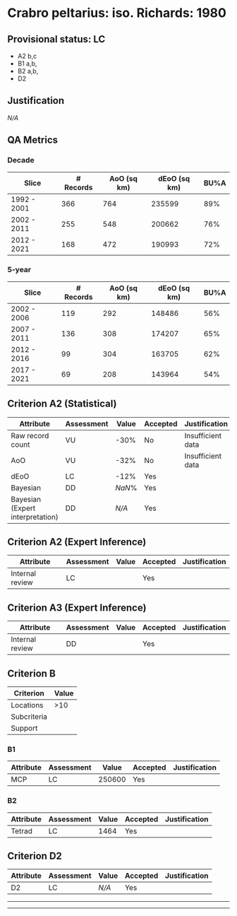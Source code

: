 # Crabro peltarius: iso. Richards: 1980
## Provisional status: LC
- A2 b,c
- B1 a,b, 
- B2 a,b, 
- D2

## Justification
*N/A*
## QA Metrics
### Decade
| Slice | # Records | AoO (sq km) | dEoO (sq km) |BU%A |
|---|---|---|---|---|
|1992 - 2001|366|764|235599|89%|
|2002 - 2011|255|548|200662|76%|
|2012 - 2021|168|472|190993|72%|
### 5-year
| Slice | # Records | AoO (sq km) | dEoO (sq km) |BU%A |
|---|---|---|---|---|
|2002 - 2006|119|292|148486|56%|
|2007 - 2011|136|308|174207|65%|
|2012 - 2016|99|304|163705|62%|
|2017 - 2021|69|208|143964|54%|
## Criterion A2 (Statistical)
|Attribute|Assessment|Value|Accepted|Justification
|---|---|---|---|---|
|Raw record count|VU|-30%|No|Insufficient data|
|AoO|VU|-32%|No|Insufficient data|
|dEoO|LC|-12%|Yes||
|Bayesian|DD|*NaN*%|Yes||
|Bayesian (Expert interpretation)|DD|*N/A*|Yes||
## Criterion A2 (Expert Inference)
|Attribute|Assessment|Value|Accepted|Justification
|---|---|---|---|---|
|Internal review|LC||Yes||
## Criterion A3 (Expert Inference)
|Attribute|Assessment|Value|Accepted|Justification
|---|---|---|---|---|
|Internal review|DD||Yes||
## Criterion B
|Criterion| Value|
|---|---|
|Locations|>10|
|Subcriteria||
|Support||
### B1
|Attribute|Assessment|Value|Accepted|Justification
|---|---|---|---|---|
|MCP|LC|250600|Yes||
### B2
|Attribute|Assessment|Value|Accepted|Justification
|---|---|---|---|---|
|Tetrad|LC|1464|Yes||
## Criterion D2
|Attribute|Assessment|Value|Accepted|Justification
|---|---|---|---|---|
|D2|LC|*N/A*|Yes||
---
 ---
 <br><br>

